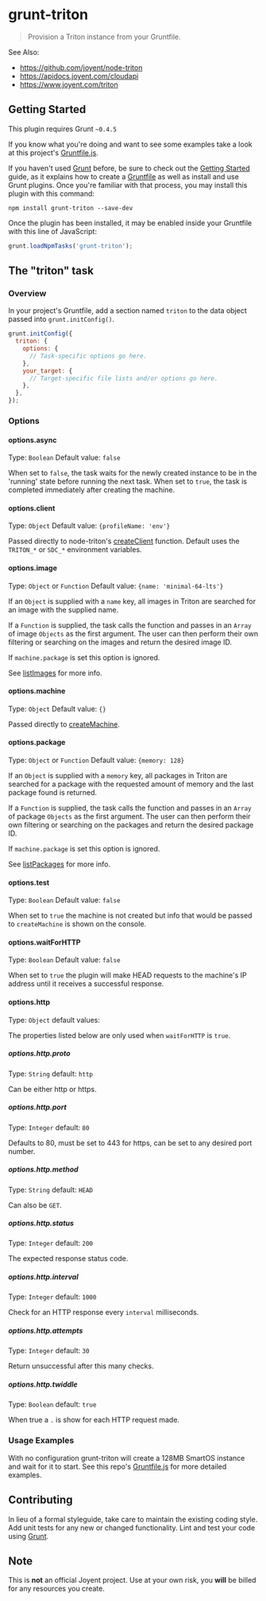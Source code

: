 # grunt-triton

> Provision a Triton instance from  your Gruntfile.

See Also:
* https://github.com/joyent/node-triton
* https://apidocs.joyent.com/cloudapi
* https://www.joyent.com/triton

## Getting Started
This plugin requires Grunt `~0.4.5`

If you know what you're doing and want to see some examples take a look at this project's [Gruntfile.js](https://github.com/travispaul/grunt-triton/blob/master/Gruntfile.js#L31).

If you haven't used [Grunt](http://gruntjs.com/) before, be sure to check out the [Getting Started](http://gruntjs.com/getting-started) guide, as it explains how to create a [Gruntfile](http://gruntjs.com/sample-gruntfile) as well as install and use Grunt plugins. Once you're familiar with that process, you may install this plugin with this command:

```shell
npm install grunt-triton --save-dev
```

Once the plugin has been installed, it may be enabled inside your Gruntfile with this line of JavaScript:

```js
grunt.loadNpmTasks('grunt-triton');
```

## The "triton" task

### Overview
In your project's Gruntfile, add a section named `triton` to the data object passed into `grunt.initConfig()`.

```js
grunt.initConfig({
  triton: {
    options: {
      // Task-specific options go here.
    },
    your_target: {
      // Target-specific file lists and/or options go here.
    },
  },
});
```

### Options

#### options.async
Type: `Boolean`
Default value: `false`

When set to `false`, the task waits for the newly created instance to be in the 'running' state before running the next task.
When set to `true`, the task is completed immediately after creating the machine.

#### options.client
Type: `Object`
Default value: `{profileName: 'env'}`

Passed directly to node-triton's [createClient](https://github.com/joyent/node-triton#tritonapi-module-usage) function.  Default uses the `TRITON_*` or `SDC_*` environment variables.

#### options.image
Type: `Object` or `Function`
Default value: `{name: 'minimal-64-lts'}`

If an `Object` is supplied with a `name` key, all images in Triton are searched for an image with the supplied name.

If a `Function` is supplied, the task calls the function and passes in an `Array` of image `Objects` as the first argument.  The user can then perform their own filtering or searching on the images and return the desired image ID.

If `machine.package` is set this option is ignored.

See [listImages](https://apidocs.joyent.com/cloudapi/#ListImages) for more info.

#### options.machine
Type: `Object`
Default value: `{}`

Passed directly to [createMachine](https://apidocs.joyent.com/cloudapi/#CreateMachine).

#### options.package
Type: `Object` or `Function`
Default value: `{memory: 128}`

If an `Object` is supplied with a `memory` key, all packages in Triton are searched for a package with the requested amount of memory and the last package found is returned.

If a `Function` is supplied, the task calls the function and passes in an `Array` of package `Objects` as the first argument.  The user can then perform their own filtering or searching on the packages and return the desired package ID.

If `machine.package` is set this option is ignored.

See [listPackages](https://apidocs.joyent.com/cloudapi/#ListPackages) for more info.

#### options.test
Type: `Boolean`
Default value: `false`

When set to `true` the machine is not created but info that would be passed to `createMachine` is shown on the console.

#### options.waitForHTTP
Type: `Boolean`
Default value: `false`

When set to `true` the plugin will make HEAD requests to the machine's IP address until it receives a successful response.

#### options.http
Type: `Object`
default values:

The properties listed below are only used when `waitForHTTP` is `true`.

##### options.http.proto
Type: `String`
default: `http`

Can be either http or https.

##### options.http.port
Type: `Integer`
default: `80`

Defaults to 80, must be set to 443 for https, can be set to any desired port number.


##### options.http.method
Type: `String`
default: `HEAD`

Can also be ``GET``.

##### options.http.status
Type: `Integer`
default: `200`

The expected response status code.

##### options.http.interval
Type: `Integer`
default: `1000`

Check for an HTTP response every `interval` milliseconds.

##### options.http.attempts
Type: `Integer`
default: `30`

Return unsuccessful after this many checks.

##### options.http.twiddle
Type: `Boolean`
default: `true`

When true a `.` is show for each HTTP request made.


### Usage Examples

With no configuration grunt-triton will create a 128MB SmartOS instance and wait for it to start.  See this repo's [Gruntfile.js](https://github.com/travispaul/grunt-triton/blob/master/Gruntfile.js#L31) for more detailed examples.


## Contributing
In lieu of a formal styleguide, take care to maintain the existing coding style. Add unit tests for any new or changed functionality. Lint and test your code using [Grunt](http://gruntjs.com/).


## Note

This is **not** an official Joyent project.  Use at your own risk, you **will** be billed for any resources you create.

